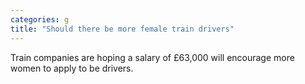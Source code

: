 ```yaml
---
categories: g
title: "Should there be more female train drivers"
---
```

Train companies are hoping a salary of £63,000 will encourage more women to apply to be drivers.